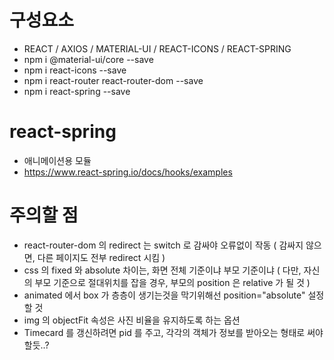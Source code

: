 # 구성요소
- REACT / AXIOS / MATERIAL-UI / REACT-ICONS / REACT-SPRING
- npm i @material-ui/core --save
- npm i react-icons --save
- npm i react-router react-router-dom --save
- npm i react-spring --save

# react-spring
- 애니메이션용 모듈
- https://www.react-spring.io/docs/hooks/examples

# 주의할 점
- react-router-dom 의 redirect 는 switch 로 감싸야 오류없이 작동
  ( 감싸지 않으면, 다른 페이지도 전부 redirect 시킴 )
- css 의 fixed 와 absolute 차이는, 화면 전체 기준이냐 부모 기준이냐
  ( 다만, 자신의 부모 기준으로 절대위치를 잡을 경우, 부모의 position 은 relative 가 될 것 )
- animated 에서 box 가 층층이 생기는것을 막기위해선 position="absolute" 설정할 것
- img 의 objectFit 속성은 사진 비율을 유지하도록 하는 옵션
- Timecard 를 갱신하려면 pid 를 주고, 각각의 객체가 정보를 받아오는 형태로 써야할듯..?